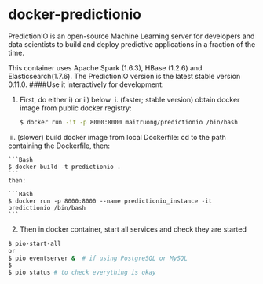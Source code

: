 # docker-predictionio
PredictionIO is an open-source Machine Learning server for developers and data scientists to build and deploy predictive applications in a fraction of the time.

This container uses Apache Spark (1.6.3), HBase (1.2.6) and Elasticsearch(1.7.6). The PredictionIO version is the latest stable version 0.11.0.
####Use it interactively for development:
1. First, do either i) or ii) below
  i. (faster; stable version) obtain docker image from public docker registry:

    ```Bash
    $ docker run -it -p 8000:8000 maitruong/predictionio /bin/bash
    ```
  ii. (slower) build docker image from local Dockerfile: cd to the path containing the Dockerfile, then:
    
    ```Bash
    $ docker build -t predictionio .
    ```
    then:
    
    ```Bash
    $ docker run -p 8000:8000 --name predictionio_instance -it predictionio /bin/bash
    ```
    
2. Then in docker container, start all services and check they are started
  ```Bash
  $ pio-start-all
  or 
  $ pio eventserver &  # if using PostgreSQL or MySQL
  $
  $ pio status # to check everything is okay
  ```
